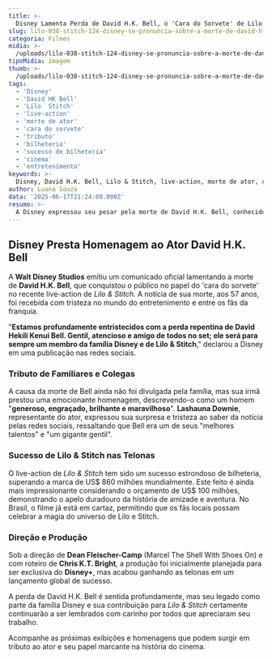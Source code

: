 ```yaml
---
title: >-
  Disney Lamenta Perda de David H.K. Bell, o 'Cara do Sorvete' de Lilo & Stitch
slug: lilo-038-stitch-124-disney-se-pronuncia-sobre-a-morte-de-david-h-k-bell
categoria: Filmes
midia: >-
  /uploads/lilo-038-stitch-124-disney-se-pronuncia-sobre-a-morte-de-david-h-k-bell-thumb.webp
tipoMidia: imagem
thumb: >-
  /uploads/lilo-038-stitch-124-disney-se-pronuncia-sobre-a-morte-de-david-h-k-bell-thumb.webp
tags:
  - 'Disney'
  - 'David HK Bell'
  - 'Lilo  Stitch'
  - 'live-action'
  - 'morte de ator'
  - 'cara do sorvete'
  - 'tributo'
  - 'bilheteria'
  - 'sucesso de bilheteria'
  - 'cinema'
  - 'entretenimento'
keywords: >-
  Disney, David H.K. Bell, Lilo & Stitch, live-action, morte de ator, cara do sorvete, tributo, bilheteria, sucesso de bilheteria, cinema, entretenimento
author: Luana Souza
data: '2025-06-17T21:24:00.000Z'
resumo: >-
  A Disney expressou seu pesar pela morte de David H.K. Bell, conhecido por seu papel como o 'cara do sorvete' no live-action de Lilo & Stitch. A notícia abalou fãs e colegas do ator, que tinha 57 anos.
---
```


## Disney Presta Homenagem ao Ator David H.K. Bell

A **Walt Disney Studios** emitiu um comunicado oficial lamentando a morte de **David H.K. Bell**, que conquistou o público no papel do 'cara do sorvete' no recente live-action de *Lilo & Stitch*. A notícia de sua morte, aos 57 anos, foi recebida com tristeza no mundo do entretenimento e entre os fãs da franquia.

"**Estamos profundamente entristecidos com a perda repentina de David Hekili Kenui Bell. Gentil, atencioso e amigo de todos no set; ele será para sempre um membro da família Disney e de Lilo & Stitch**," declarou a Disney em uma publicação nas redes sociais.

### Tributo de Familiares e Colegas

A causa da morte de Bell ainda não foi divulgada pela família, mas sua irmã prestou uma emocionante homenagem, descrevendo-o como um homem "**generoso, engraçado, brilhante e maravilhoso**". **Lashauna Downie**, representante do ator, expressou sua surpresa e tristeza ao saber da notícia pelas redes sociais, ressaltando que Bell era um de seus "melhores talentos" e "um gigante gentil".

### Sucesso de Lilo & Stitch nas Telonas

O live-action de *Lilo & Stitch* tem sido um sucesso estrondoso de bilheteria, superando a marca de US$ 860 milhões mundialmente. Este feito é ainda mais impressionante considerando o orçamento de US$ 100 milhões, demonstrando o apelo duradouro da história de amizade e aventura. No Brasil, o filme já está em cartaz, permitindo que os fãs locais possam celebrar a magia do universo de Lilo e Stitch.

### Direção e Produção

Sob a direção de **Dean Fleischer-Camp** (Marcel The Shell With Shoes On) e com roteiro de **Chris K.T. Bright**, a produção foi inicialmente planejada para ser exclusiva do **Disney+**, mas acabou ganhando as telonas em um lançamento global de sucesso.

A perda de David H.K. Bell é sentida profundamente, mas seu legado como parte da família Disney e sua contribuição para *Lilo & Stitch* certamente continuarão a ser lembrados com carinho por todos que apreciaram seu trabalho.

Acompanhe as próximas exibições e homenagens que podem surgir em tributo ao ator e seu papel marcante na história do cinema.